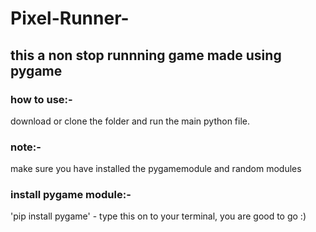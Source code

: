 # Pixel-Runner-
## this a  non stop runnning game made using pygame

### how to use:-
download or clone the folder and run the main python file.

### note:-
make sure you have installed the pygamemodule and random modules

### install pygame module:-
'pip install pygame' - type this on to your terminal, you are good to go :)
